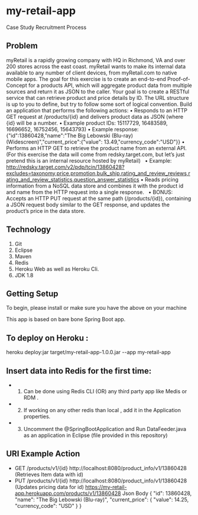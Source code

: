 # my-retail-app
Case Study Recruitment Process


## Problem

myRetail is a rapidly growing company with HQ in Richmond, VA and over 200 stores across the east coast. myRetail wants to make its internal data available to any number of client devices, from myRetail.com to native mobile apps. 
The goal for this exercise is to create an end-to-end Proof-of-Concept for a products API, which will aggregate product data from multiple sources and return it as JSON to the caller. 
Your goal is to create a RESTful service that can retrieve product and price details by ID. The URL structure is up to you to define, but try to follow some sort of logical convention.
Build an application that performs the following actions: 
•	Responds to an HTTP GET request at /products/{id} and delivers product data as JSON (where {id} will be a number. 
•	Example product IDs: 15117729, 16483589, 16696652, 16752456, 15643793) 
•	Example response: {"id":13860428,"name":"The Big Lebowski (Blu-ray) (Widescreen)","current_price":{"value": 13.49,"currency_code":"USD"}}
•	Performs an HTTP GET to retrieve the product name from an external API. (For this exercise the data will come from redsky.target.com, but let’s just pretend this is an internal resource hosted by myRetail)  
•	Example: http://redsky.target.com/v2/pdp/tcin/13860428?excludes=taxonomy,price,promotion,bulk_ship,rating_and_review_reviews,rating_and_review_statistics,question_answer_statistics
•	Reads pricing information from a NoSQL data store and combines it with the product id and name from the HTTP request into a single response.  
•	BONUS: Accepts an HTTP PUT request at the same path (/products/{id}), containing a JSON request body similar to the GET response, and updates the product’s price in the data store.  


## Technology

1. Git
2. Eclipse
3. Maven
4. Redis
5. Heroku Web as well as Heroku Cli. 
6. JDK 1.8

## Getting Setup

To begin, please install or make sure you have the above on your machine

This app is based on bare bone Spring Boot app.

## To deploy on Heroku :

heroku deploy:jar target/my-retail-app-1.0.0.jar --app my-retail-app

## Insert data into Redis for the first time:

* 1) Can be done using Redis CLI (OR) any third party app like  Medis or RDM . 
* 2) If working on any other redis than local , add it in the Application properties.
* 3) Uncomment the @SpringBootApplication and Run DataFeeder.java as an application in Eclipse (file provided in this repository)

## URI Example Action
* GET	/products/v1/{id}	http://localhost:8080/product_info/v1/13860428	(Retrieves Item data with id) 
* PUT	/products/v1/{id}	http://localhost:8080/product_info/v1/13860428 	(Updates pricing data for id)
https://my-retail-app.herokuapp.com/products/v1/13860428
Json Body 
{
    "id": 13860428,
    "name": "The Big Lebowski (Blu-ray)",
    "current_price": {
        "value": 14.25,
        "currency_code": "USD"
    }
}

    
